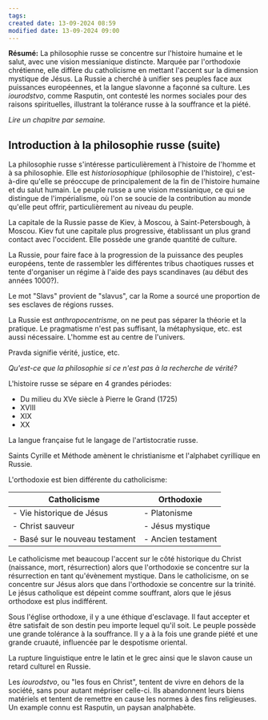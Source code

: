 ```yaml
---
tags: 
created date: 13-09-2024 08:59
modified date: 13-09-2024 09:00
---
```

**Résumé:** La philosophie russe se concentre sur l'histoire humaine et le salut, avec une vision messianique distincte. Marquée par l'orthodoxie chrétienne, elle diffère du catholicisme en mettant l'accent sur la dimension mystique de Jésus. La Russie a cherché à unifier ses peuples face aux puissances européennes, et la langue slavonne a façonné sa culture. Les _iourodstvo_, comme Rasputin, ont contesté les normes sociales pour des raisons spirituelles, illustrant la tolérance russe à la souffrance et la piété.

*Lire un chapitre par semaine.*

## Introduction à la philosophie russe (suite)

La philosophie russe s'intéresse particulièrement à l'histoire de l'homme et à sa philosophie. Elle est *historiosophique* (philosophie de l'histoire), c'est-à-dire qu'elle se préoccupe de principalement de la fin de l'histoire humaine et du salut humain. Le peuple russe a une vision messianique, ce qui se distingue de l'impérialisme, où l'on se soucie de la contribution au monde qu'elle peut offrir, particulièrement au niveau du peuple.

La capitale de la Russie passe de Kiev, à Moscou, à Saint-Petersbough, à Moscou. Kiev fut une capitale plus progressive, établissant un plus grand contact avec l'occident. Elle possède une grande quantité de culture.

La Russie, pour faire face à la progression de la puissance des peuples européens, tente de rassembler les différentes tribus chaotiques russes et tente d'organiser un régime à l'aide des pays scandinaves (au début des années 1000?). 

Le mot "Slavs" provient de "slavus", car la Rome a sourcé une proportion de ses esclaves de régions russes.

La Russie est *anthropocentrisme*, on ne peut pas séparer la théorie et la pratique. Le pragmatisme n'est pas suffisant, la métaphysique, etc. est aussi nécessaire. L'homme est au centre de l'univers.

Pravda signifie vérité, justice, etc.

*Qu'est-ce que la philosophie si ce n'est pas à la recherche de vérité?*

L'histoire russe se sépare en 4 grandes périodes:

- Du milieu du XVe siècle à Pierre le Grand (1725)
- XVIII
- XIX
- XX

La langue française fut le langage de l'artistocratie russe.

Saints Cyrille et Méthode amènent le christianisme et l'alphabet cyrillique en Russie.

L'orthodoxie est bien différente du catholicisme:

| Catholicisme                    | Orthodoxie         |
| ------------------------------- | ------------------ |
| - Vie historique de Jésus       | - Platonisme       |
| - Christ sauveur                | - Jésus mystique   |
| - Basé sur le nouveau testament | - Ancien testament |

Le catholicisme met beaucoup l'accent sur le côté historique du Christ (naissance, mort, résurrection) alors que l'orthodoxie se concentre sur la résurrection en tant qu'évènement mystique. Dans le catholicisme, on se concentre sur Jésus alors que dans l'orthodoxie se concentre sur la trinité. Le jésus catholique est dépeint comme souffrant, alors que le jésus orthodoxe est plus indifférent.

Sous l'église orthodoxe, il y a une éthique d'esclavage. Il faut accepter et être satisfait de son destin peu importe lequel qu'il soit. Le peuple possède une grande tolérance à la souffrance. Il y a à la fois une grande piété et une grande cruauté, influencée par le despotisme oriental. 

La rupture linguistique entre le latin et le grec ainsi que le slavon cause un retard culturel en Russie.

Les *iourodstvo*, ou "les fous en Christ", tentent de vivre en dehors de la société, sans pour autant mépriser celle-ci. Ils abandonnent leurs biens matériels et tentent de remettre en cause les normes à des fins religieuses. Un example connu est Rasputin, un paysan analphabète. 


